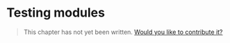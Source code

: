 # Testing modules

> This chapter has not yet been written. [Would you like to contribute it?](https://github.com/tanglejs/book/edit/master/modules/testing.md)

